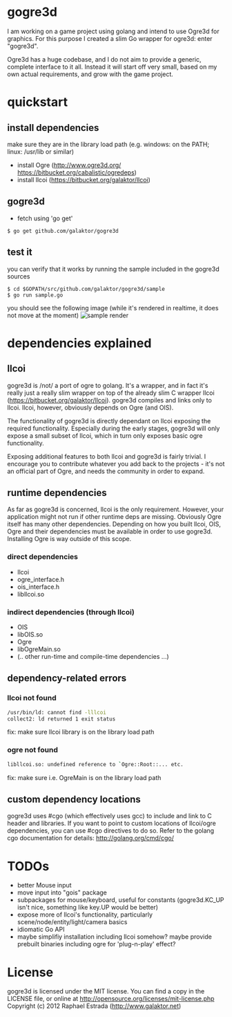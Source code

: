 # gogre3d
I am working on a game project using golang and intend to use Ogre3d for graphics. For this purpose I created a slim Go wrapper for ogre3d: enter "gogre3d".

Ogre3d has a huge codebase, and I do not aim to provide a generic, complete interface to it all. Instead it will start off very small, based on my own actual requirements, and grow with the game project.

# quickstart
## install dependencies
make sure they are in the library load path (e.g. windows: on the PATH; linux: /usr/lib or similar)
* install Ogre (http://www.ogre3d.org/ https://bitbucket.org/cabalistic/ogredeps)
* install llcoi (https://bitbucket.org/galaktor/llcoi)

## gogre3d
* fetch using 'go get'
```
$ go get github.com/galaktor/gogre3d
```

## test it
you can verify that it works by running the sample included in the gogre3d sources
```
$ cd $GOPATH/src/github.com/galaktor/gogre3d/sample
$ go run sample.go
```

you should see the following image (while it's rendered in realtime, it does not move at the moment)
![sample render](https://raw.github.com/galaktor/gogre3d/master/sample/test_worked.png)


# dependencies explained
## llcoi
gogre3d is /not/ a port of ogre to golang. It's a wrapper, and in fact it's really just a really slim wrapper on top of the already slim C wrapper llcoi (https://bitbucket.org/galaktor/llcoi). gogre3d compiles and links only to llcoi. llcoi, however, obviously depends on Ogre (and OIS).

The functionality of gogre3d is directly dependant on llcoi exposing the required functionality. Especially during the early stages, gogre3d will only expose a small subset of llcoi, which in turn only exposes basic ogre functionality.

Exposing additional features to both llcoi and gogre3d is fairly trivial. I encourage you to contribute whatever you add back to the projects - it's not an official part of Ogre, and needs the community in order to expand.

## runtime dependencies
As far as gogre3d is concerned, llcoi is the only requirement. However, your application might not run if other runtime deps are missing. Obviously Ogre itself has many other dependencies. Depending on how you built llcoi, OIS, Ogre and their dependencies must be available in order to use gogre3d. Installing Ogre is way outside of this scope.

### direct dependencies
* llcoi
 * ogre_interface.h
 * ois_interface.h
 * libllcoi.so


### indirect dependencies (through llcoi)
* OIS
 * libOIS.so
* Ogre
 * libOgreMain.so
 * (.. other run-time and compile-time dependencies ...)


## dependency-related errors
### llcoi not found
```bash
/usr/bin/ld: cannot find -lllcoi
collect2: ld returned 1 exit status

```
fix: make sure llcoi library is on the library load path

### ogre not found
```bash
libllcoi.so: undefined reference to `Ogre::Root::... etc.
```
fix: make sure i.e. OgreMain is on the library load path


## custom dependency locations
gogre3d uses #cgo (which effectively uses gcc) to include and link to C header and libraries. If you want to point to custom locations of llcoi/ogre dependencies, you can use #cgo directives to do so. Refer to the golang cgo documentation for details: http://golang.org/cmd/cgo/


# TODOs
* better Mouse input
* move input into "gois" package
 * subpackages for mouse/keyboard, useful for constants (gogre3d.KC_UP isn't nice, something like key.UP would be better)
* expose more of llcoi's functionality, particularly scene/node/entity/light/camera basics
* idiomatic Go API
* maybe simplifiy installation including llcoi somehow? maybe provide prebuilt binaries including ogre for 'plug-n-play' effect?

# License
gogre3d is licensed under the MIT license. You can find a copy in the LICENSE file, or online at http://opensource.org/licenses/mit-license.php
Copyright (c) 2012 Raphael Estrada (http://www.galaktor.net)
